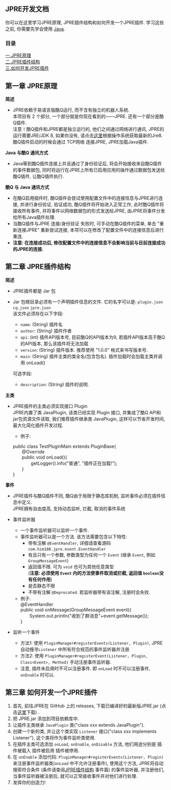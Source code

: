 ## **JPRE开发文档**

你可以在这里学习JPRE原理, JPRE插件结构和如何开发一个JPRE插件.
学习这些之前, 你需要先学会使用 <a href="http://baike.baidu.com/link?url=L539lkl2QvxL7HhJtoI2-37bkolNAFZAB1N0ZNJwUqgnOkHWTIUhxtQejilQ11OdNEUWgTshT5kw-zFFhwofv_">Java</a>.

### 目录
<a href="#第一章-jpre原理">一.JPRE原理</a>  
<a href="#第二章-jpre插件结构">二.JPRE插件结构</a>  
<a href="#develop">三.如何开发JPRE插件</a>


## <span id="第一章-JPRE原理" name="第一章-JPRE原理">第一章 JPRE原理</span>
**简述**  
- JPRE依赖于易语言版酷Q运行, 而不含有独立的机器人系统.  
本项目有 2 个部分, 一个部分就是你现在看到的——JPRE. 还有一个部分是酷Q插件.   
注意！酷Q插件和JPRE都是独立运行的, 他们之间通过网络进行通讯, JPRE的运行需要JRE/JDK 8, 如果你没有, 请点击[这里](https://www.java.com/zh_CN/download/manual.jsp)根据操作系统获取最新的Jre8.  
酷Q插件启动的时候会通过 TCP网络 连接JPRE, JPRE加载Java插件.  

**Java 与酷Q 通讯方式**  
- Java等到酷Q插件连接上并且通过了身份验证后, 将会开始接收来自酷Q插件的事件数据包, 同时将运行在JPRE上所有已启用应用的操作通过数据包发送给酷Q插件, 让酷Q插件执行.  

**酷Q 与 Java 通讯方式**  
- 在酷Q启用插件时, 酷Q插件会尝试使用配置文件中的连接信息与JPRE进行连接, 并进行身份验证, 验证成功, 酷Q插件将开始进入正常工作, 此时酷Q插件将接收所有事件, 并将事件以网络数据包的形式发送给JPRE, 由JPRE将事件分发给所有Java插件处理.  
- 当酷Q插件与JPRE 连接/身份验证 失败时, 可手动在酷Q插件的菜单, 单击 "重新连接JPRE" 重新尝试连接, 本项可以在修改了配置文件中的连接信息后进行重连.  
- **注意: 在连接成功后, 修改配置文件中的连接信息不会影响当前与目前连接成功的JPRE的连接.**  

## <span id="plugin" name="plugin">第二章 JPRE插件结构</span>
**简述**  
- JPRE插件都是 Jar 包
- Jar 包根目录必须有一个声明插件信息的文件. 它的名字可以是: 
  `plugin.json` `cq.json` `jpre.json`  
  该文件必须存在以下字段:  
  - `name`: (String) 插件名  
  - `author`: (String) 插件作者  
  - `api`: (int) 插件API版本号, 目前酷Q的API版本为9, 若插件API版本高于酷Q的API版本, 那么该插件将无法加载  
  - `version`: (String) 插件版本. 推荐使用 "1.0.0" 格式来书写版本号.  
  - `main`: (String) 插件主类的类全名(包含包名). 插件加载时会加载主类并调用 onLoad()    

  可选字段:  
  - `description`: (String) 插件的说明.  
 
**主类**  
- JPRE插件的主类必须实现接口 Plugin  
JPRE内置了类 JavaPlugin, 该类已经实现 Plugin 接口, 并集成了酷Q API和jar包资源文件读取, 我们推荐插件继承类 JavaPlugin, 这样可以节省开发时间, 最大化简化插件开发过程.  
  - 例子:  
  
  public class TestPluginMain extends PluginBase{  
  &emsp;&emsp;\@Override  
  &emsp;&emsp;public void onLoad(){  
  &emsp;&emsp;&emsp;&emsp;getLogger().info("普通", "插件正在加载!");  
  &emsp;&emsp;}  
  }  
  

**事件**  
- JPRE插件与酷Q插件不同, 酷Q由于局限于静态库机制, 监听事件必须在插件信息中定义.  
JPRE拥有自由度高, 支持动态监听, 拦截, 取消的事件系统
- 事件监听器  
    - 一个事件监听器可以监听一个事件.  
    - 事件监听器可以是一个方法. 该方法需要包含以下特性:  
      - 带有注解 `@EventHandler`, 详细请查看源码 `com.him188.jpre.event.EventHandler`  
      - 有且只有一个参数, 参数类型为任何一个 `Event` (继承 `Event`, 例如 `GroupMessageEvent`)  
      - 返回值不限. 可为 `void` 也可为其他任意类型  
      (**注意: 必须使用 `Event` 内的方法使事件取消或拦截, 返回值 `boolean`没有任何作用**)
      - 是否静态不限  
      - 不带有注解 `@Deprecated`. 若监听器带有该注解, 注册时会失败.
    - 例子:  
    \@EventHandler  
    public void onMessage(GroupMessageEvent event){    
    &emsp;&emsp;System.out.println("收到了群消息"+event.getMessage());  
    }  
    
- 监听一个事件  
  - 方法1: 使用 `PluginManager#registerEvents(Listener, Plugin)`, JPRE自动搜寻`Listener` 中所有符合规范的事件监听器并注册  
  - 方法2: 使用 `PluginManager#registerEvent(Listener, Plugin, Class<Event>, Method)` 手动注册事件监听器.
  - 注意, 插件未启用时不可以注册事件. 即 `onLoad` 时不可以注册事件, `onEnable` 时可以.


## <span id="develop" name="develop">第三章 如何开发一个JPRE插件</span>
1. 首先, 前往JPRE在 GitHub 上的 releases, 下载已编译好的最新版JPRE.jar (点击[这里](http://233)下载) .  
2. 把 JPRE.jar 添加到项目依赖库中.  
3. 让插件主类继承 `JavaPlugin` 类("class xxx extends JavaPlugin").  
4. 创建一个新的类, 并让这个类实现 `Listener` 接口("class xxx implements Listener"), 这个类将作为事件监听类使用.  
5. 在插件主类可选添加 `onLoad`, `onEnable`, `onDisable` 方法, 他们用途分别是 插件被载入 插件被启用 插件被停用.  
6. 在 `onEnable` 添加代码:  `PluginManager#registerEvents(Listener, Plugin)` 来注册事件监听器类(`onLoad` 中不允许注册事件), 使用这个方法, JPRE将自动搜索符合条件 (条件请查阅<a href="#第二章-jpre插件结构">JPRE插件结构</a> 事件篇) 的事件监听器, 并注册他们, 当事件监听器被注册后, 就可以正常接收事件并对他们进行处理.   
7. 发挥你的创造力!
